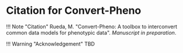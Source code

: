 # Citation for Convert-Pheno

!!! Note "Citation"
     Rueda, M. "Convert-Pheno: A toolbox to interconvert common data models for phenotypic data". _Manuscript in preparation_.


!!! Warning "Acknowledgement"
    TBD
